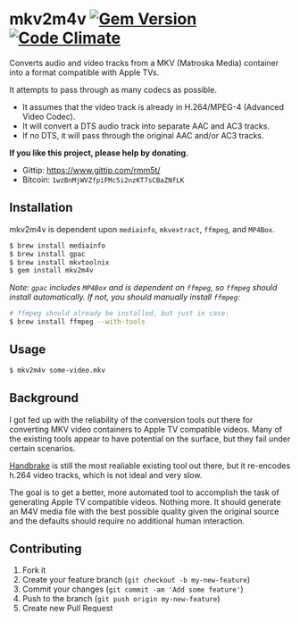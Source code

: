 # mkv2m4v [![Gem Version](http://img.shields.io/gem/v/mkv2m4v.svg)](https://rubygems.org/gems/mkv2m4v) [![Code Climate](http://img.shields.io/codeclimate/github/rmm5t/mkv2m4v.svg)](https://codeclimate.com/github/rmm5t/mkv2m4v)

Converts audio and video tracks from a MKV (Matroska Media) container into a
format compatible with Apple TVs.

It attempts to pass through as many codecs as possible.

* It assumes that the video track is already in H.264/MPEG-4 (Advanced Video
  Codec).
* It will convert a DTS audio track into separate AAC and AC3 tracks.
* If no DTS, it will pass through the original AAC and/or AC3 tracks.

**If you like this project, please help by donating.**

* Gittip: https://www.gittip.com/rmm5t/
* Bitcoin: `1wzBnMjWVZfpiFMc5i2nzKT7sCBaZNfLK`

## Installation

mkv2m4v is dependent upon `mediainfo`, `mkvextract`, `ffmpeg`, and `MP4Box`.

```bash
$ brew install mediainfo
$ brew install gpac
$ brew install mkvtoolnix
$ gem install mkv2m4v
```

_Note: `gpac` includes `MP4Box` and is dependent on `ffmpeg`, so `ffmpeg`
should install automatically. If not, you should manually install `ffmpeg`:_

```bash
# ffmpeg should already be installed, but just in case:
$ brew install ffmpeg --with-tools
```

## Usage

```bash
$ mkv2m4v some-video.mkv
```

## Background

I got fed up with the reliability of the conversion tools out there for
converting MKV video containers to Apple TV compatible videos. Many of the
existing tools appear to have potential on the surface, but they fail under
certain scenarios.

[Handbrake](http://handbrake.fr/) is still the most realiable existing tool
out there, but it re-encodes h.264 video tracks, which is not ideal and very
slow.

The goal is to get a better, more automated tool to accomplish the task of
generating Apple TV compatible videos. Nothing more. It should generate an M4V
media file with the best possible quality given the original source and the
defaults should require no additional human interaction.

## Contributing

1. Fork it
2. Create your feature branch (`git checkout -b my-new-feature`)
3. Commit your changes (`git commit -am 'Add some feature'`)
4. Push to the branch (`git push origin my-new-feature`)
5. Create new Pull Request
